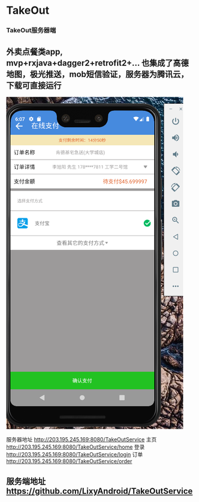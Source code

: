 # TakeOut

### TakeOut服务器端

## 外卖点餐类app, mvp+rxjava+dagger2+retrofit2+... 也集成了高德地图，极光推送，mob短信验证，服务器为腾讯云，下载可直接运行

![send](https://github.com/LixyAndroid/TakeOut/blob/master/ScreenShots/1563516437.jpg)

服务器地址 http://203.195.245.169:8080/TakeOutService
主页  http://203.195.245.169:8080/TakeOutService/home
登录 http://203.195.245.169:8080/TakeOutService/login
订单 http://203.195.245.169:8080/TakeOutService/order

## 服务端地址 https://github.com/LixyAndroid/TakeOutService
